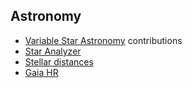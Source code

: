 ## Astronomy
- [Variable Star Astronomy](https://www.aavso.org/) contributions
- [Star Analyzer](https://www.rspec-astro.com/star-analyser/)
- [Stellar distances](http://spiff.rit.edu/classes/ladder/lectures/parallax/parallax.html)
- [Gaia HR](https://vlas.dev/post/gaia-dr2-hrd/)